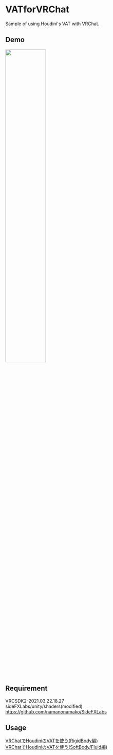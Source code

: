 VATforVRChat
====

Sample of using Houdini's VAT with VRChat.

## Demo
<img src="https://raw.github.com/wiki/namanonamako/VATforVRChat/images/output.gif" width=50%>

## Requirement
VRCSDK2-2021.03.22.18.27  
sideFXLabs/unity/shaders(modified) https://github.com/namanonamako/SideFXLabs

## Usage
[VRChatでHoudiniのVATを使う(RigidBody編)](https://qiita.com/namanonamako/items/ff11b5a135102f9259c1)  
[VRChatでHoudiniのVATを使う(SoftBody/Fluid編)](https://qiita.com/namanonamako/items/be02d3750c7800e33fc2)
